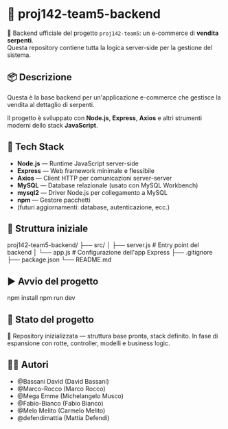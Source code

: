 # 🐍 proj142-team5-backend

🚀 Backend ufficiale del progetto `proj142-team5`: un e-commerce di **vendita serpenti**.  
Questa repository contiene tutta la logica server-side per la gestione del sistema.

## 📦 Descrizione

Questa è la base backend per un'applicazione e-commerce che gestisce la vendita al dettaglio di serpenti.  

Il progetto è sviluppato con **Node.js**, **Express**, **Axios** e altri strumenti moderni dello stack **JavaScript**.

## 🧪 Tech Stack

- **Node.js** — Runtime JavaScript server-side
- **Express** — Web framework minimale e flessibile
- **Axios** — Client HTTP per comunicazioni server-server
- **MySQL** — Database relazionale (usato con MySQL Workbench)
- **mysql2** — Driver Node.js per collegamento a MySQL
- **npm** — Gestore pacchetti
- (futuri aggiornamenti: database, autenticazione, ecc.)


## 📁 Struttura iniziale

proj142-team5-backend/
├── src/
│ ├── server.js # Entry point del backend
│ └── app.js # Configurazione dell'app Express
├── .gitignore
├── package.json
└── README.md


## ▶️ Avvio del progetto

npm install
npm run dev

## 🚧 Stato del progetto

🧪 Repository inizializzata — struttura base pronta, stack definito. In fase di espansione con rotte, controller, modelli e business logic.

## 🧑‍💻 Autori

- @Bassani David (David Bassani)  
- @Marco-Rocco (Marco Rocco)  
- @Mega Emme (Michelangelo Musco)  
- @Fabio-Bianco (Fabio Bianco)  
- @Melo Melito (Carmelo Melito)  
- @defendimattia (Mattia Defendi)  
